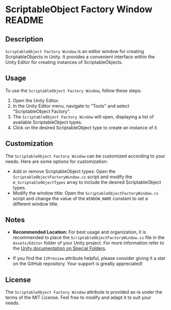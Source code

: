 # ScriptableObject Factory Window README

## Description

`ScriptableObject Factory Window` is an editor window for creating ScriptableObjects in Unity. It provides a convenient interface within the Unity Editor for creating instances of ScriptableObjects.

## Usage

To use the `ScriptableObject Factory Window`, follow these steps:

1. Open the Unity Editor.
2. In the Unity Editor menu, navigate to "Tools" and select "ScriptableObject Factory".
3. The `ScriptableObject Factory Window` will open, displaying a list of available ScriptableObject types.
4. Click on the desired ScriptableObject type to create an instance of it.

## Customization

The `ScriptableObject Factory Window` can be customized according to your needs. Here are some options for customization:

- Add or remove ScriptableObject types: Open the `ScriptableObjectFactoryWindow.cs` script and modify the `m_ScriptableObjectTypes` array to include the desired ScriptableObject types.
- Modify the window title: Open the `ScriptableObjectFactoryWindow.cs` script and change the value of the `WINDOW_NAME` constant to set a different window title.

## Notes
- **Recommended Location:** For best usage and organization, it is recommended to place the `ScriptableObjectFactoryWindow.cs` file in the `Assets/Editor` folder of your Unity project. For more information refer to the [Unity documentation on Special Folders](https://docs.unity3d.com/Manual/SpecialFolders.html).

- If you find the `I2Preview` attribute helpful, please consider giving it a star on the GitHub repository. Your support is greatly appreciated!

## License

The `ScriptableObject Factory Window` attribute is provided as-is under the terms of the MIT License. Feel free to modify and adapt it to suit your needs.
